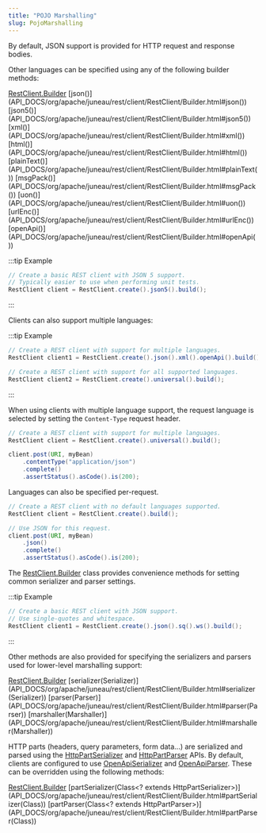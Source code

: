 ```yaml
---
title: "POJO Marshalling"
slug: PojoMarshalling
---
```


By default, JSON support is provided for HTTP request and response bodies.

Other languages can be specified using any of the following builder methods:

<tree>
<node-0><java-class><a href="/site/apidocs/org/apache/juneau/rest/client/RestClient.Builder.html" target="_blank">RestClient.Builder</a></java-class></node-0>
<node-1><java-method>[json()](API_DOCS/org/apache/juneau/rest/client/RestClient/Builder.html#json())</java-method></node-1>
<node-1><java-method>[json5()](API_DOCS/org/apache/juneau/rest/client/RestClient/Builder.html#json5())</java-method></node-1>
<node-1><java-method>[xml()](API_DOCS/org/apache/juneau/rest/client/RestClient/Builder.html#xml())</java-method></node-1>
<node-1><java-method>[html()](API_DOCS/org/apache/juneau/rest/client/RestClient/Builder.html#html())</java-method></node-1>
<node-1><java-method>[plainText()](API_DOCS/org/apache/juneau/rest/client/RestClient/Builder.html#plainText())</java-method></node-1>
<node-1><java-method>[msgPack()](API_DOCS/org/apache/juneau/rest/client/RestClient/Builder.html#msgPack())</java-method></node-1>
<node-1><java-method>[uon()](API_DOCS/org/apache/juneau/rest/client/RestClient/Builder.html#uon())</java-method></node-1>
<node-1><java-method>[urlEnc()](API_DOCS/org/apache/juneau/rest/client/RestClient/Builder.html#urlEnc())</java-method></node-1>
<node-1><java-method>[openApi()](API_DOCS/org/apache/juneau/rest/client/RestClient/Builder.html#openApi())</java-method></node-1>
</tree>

:::tip Example
```java
// Create a basic REST client with JSON 5 support.
// Typically easier to use when performing unit tests.
RestClient client = RestClient.create().json5().build();
```
:::

Clients can also support multiple languages:

:::tip Example
```java
// Create a REST client with support for multiple languages.
RestClient client1 = RestClient.create().json().xml().openApi().build();

// Create a REST client with support for all supported languages.
RestClient client2 = RestClient.create().universal().build();
```
:::

When using clients with multiple language support, the request language is selected by setting the `Content-Type`
request header.

```java
// Create a REST client with support for multiple languages.
RestClient client = RestClient.create().universal().build();

client.post(URI, myBean)
    .contentType("application/json")
    .complete()
    .assertStatus().asCode().is(200);
```

Languages can also be specified per-request.

```java
// Create a REST client with no default languages supported.
RestClient client = RestClient.create().build();

// Use JSON for this request.
client.post(URI, myBean)
    .json()
    .complete()
    .assertStatus().asCode().is(200);
```

The <a href="/site/apidocs/org/apache/juneau/rest/client/RestClient.Builder.html" target="_blank">RestClient.Builder</a> class provides convenience
methods for setting common serializer and parser settings.

:::tip Example
```java
// Create a basic REST client with JSON support.
// Use single-quotes and whitespace.
RestClient client1 = RestClient.create().json().sq().ws().build();
```
:::

Other methods are also provided for specifying the serializers and parsers used for lower-level marshalling support:

<tree>
<node-0><java-class><a href="/site/apidocs/org/apache/juneau/rest/client/RestClient.Builder.html" target="_blank">RestClient.Builder</a></java-class></node-0>
<node-1><java-method>[serializer(Serializer)](API_DOCS/org/apache/juneau/rest/client/RestClient/Builder.html#serializer(Serializer))</java-method></node-1>
<node-1><java-method>[parser(Parser)](API_DOCS/org/apache/juneau/rest/client/RestClient/Builder.html#parser(Parser))</java-method></node-1>
<node-1><java-method>[marshaller(Marshaller)](API_DOCS/org/apache/juneau/rest/client/RestClient/Builder.html#marshaller(Marshaller))</java-method></node-1>
</tree>

HTTP parts (headers, query parameters, form data...) are serialized and parsed using the <a href="/site/apidocs/org/apache/juneau/httppart/HttpPartSerializer.html" target="_blank">HttpPartSerializer</a>
and <a href="/site/apidocs/org/apache/juneau/httppart/HttpPartParser.html" target="_blank">HttpPartParser</a> APIs.
By default, clients are configured to use <a href="/site/apidocs/org/apache/juneau/oapi/OpenApiSerializer.html" target="_blank">OpenApiSerializer</a> and
<a href="/site/apidocs/org/apache/juneau/oapi/OpenApiParser.html" target="_blank">OpenApiParser</a>.
These can be overridden using the following methods:

<tree>
<node-0><java-class><a href="/site/apidocs/org/apache/juneau/rest/client/RestClient.Builder.html" target="_blank">RestClient.Builder</a></java-class></node-0>
<node-1><java-method>[partSerializer(Class&lt;? extends HttpPartSerializer&gt;)](API_DOCS/org/apache/juneau/rest/client/RestClient/Builder.html#partSerializer(Class))</java-method></node-1>
<node-1><java-method>[partParser(Class&lt;? extends HttpPartParser&gt;)](API_DOCS/org/apache/juneau/rest/client/RestClient/Builder.html#partParser(Class))</java-method></node-1>
</tree>
